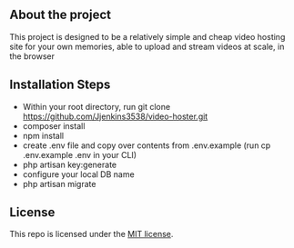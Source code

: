 ## About the project
This project is designed to be a relatively simple and cheap video hosting site for your own memories, able to upload and stream videos at scale, in the browser


## Installation Steps

- Within your root directory, run git clone https://github.com/Jjenkins3538/video-hoster.git
- composer install
- npm install
- create .env file and copy over contents from .env.example (run cp .env.example .env in your CLI)
- php artisan key:generate
- configure your local DB name
- php artisan migrate

## License

This repo is licensed under the [MIT license](https://opensource.org/licenses/MIT).
